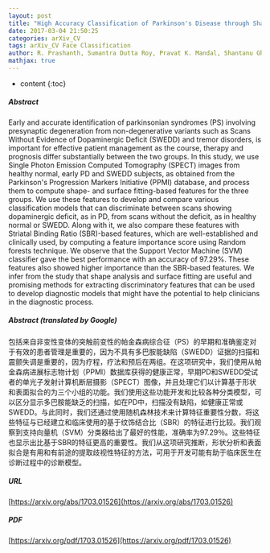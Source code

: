 ```yaml
---
layout: post
title: "High Accuracy Classification of Parkinson's Disease through Shape Analysis and Surface Fitting in $^{123}$I-Ioflupane SPECT Imaging"
date: 2017-03-04 21:50:25
categories: arXiv_CV
tags: arXiv_CV Face Classification
author: R. Prashanth, Sumantra Dutta Roy, Pravat K. Mandal, Shantanu Ghosh
mathjax: true
---
```


* content
{:toc}

##### Abstract
Early and accurate identification of parkinsonian syndromes (PS) involving presynaptic degeneration from non-degenerative variants such as Scans Without Evidence of Dopaminergic Deficit (SWEDD) and tremor disorders, is important for effective patient management as the course, therapy and prognosis differ substantially between the two groups. In this study, we use Single Photon Emission Computed Tomography (SPECT) images from healthy normal, early PD and SWEDD subjects, as obtained from the Parkinson's Progression Markers Initiative (PPMI) database, and process them to compute shape- and surface fitting-based features for the three groups. We use these features to develop and compare various classification models that can discriminate between scans showing dopaminergic deficit, as in PD, from scans without the deficit, as in healthy normal or SWEDD. Along with it, we also compare these features with Striatal Binding Ratio (SBR)-based features, which are well-established and clinically used, by computing a feature importance score using Random forests technique. We observe that the Support Vector Machine (SVM) classifier gave the best performance with an accuracy of 97.29%. These features also showed higher importance than the SBR-based features. We infer from the study that shape analysis and surface fitting are useful and promising methods for extracting discriminatory features that can be used to develop diagnostic models that might have the potential to help clinicians in the diagnostic process.

##### Abstract (translated by Google)
包括来自非变性变体的突触前变性的帕金森病综合征（PS）的早期和准确鉴定对于有效的患者管理是重要的，因为不具有多巴胺能缺陷（SWEDD）证据的扫描和震颤失调是重要的，因为疗程，疗法和预后在两组。在这项研究中，我们使用从帕金森病进展标志物计划（PPMI）数据库获得的健康正常，早期PD和SWEDD受试者的单光子发射计算机断层摄影（SPECT）图像，并且处理它们以计算基于形状和表面拟合的为三个小组的功能。我们使用这些功能开发和比较各种分类模型，可以区分显示多巴胺能缺乏的扫描，如在PD中，扫描没有缺陷，如健康正常或SWEDD。与此同时，我们还通过使用随机森林技术来计算特征重要性分数，将这些特征与已经建立和临床使用的基于纹饰结合比（SBR）的特征进行比较。我们观察到支持向量机（SVM）分类器给出了最好的性能，准确率为97.29％。这些特征也显示出比基于SBR的特征更高的重要性。我们从这项研究推断，形状分析和表面拟合是有用和有前途的提取歧视性特征的方法，可用于开发可能有助于临床医生在诊断过程中的诊断模型。

##### URL
[https://arxiv.org/abs/1703.01526](https://arxiv.org/abs/1703.01526)

##### PDF
[https://arxiv.org/pdf/1703.01526](https://arxiv.org/pdf/1703.01526)

